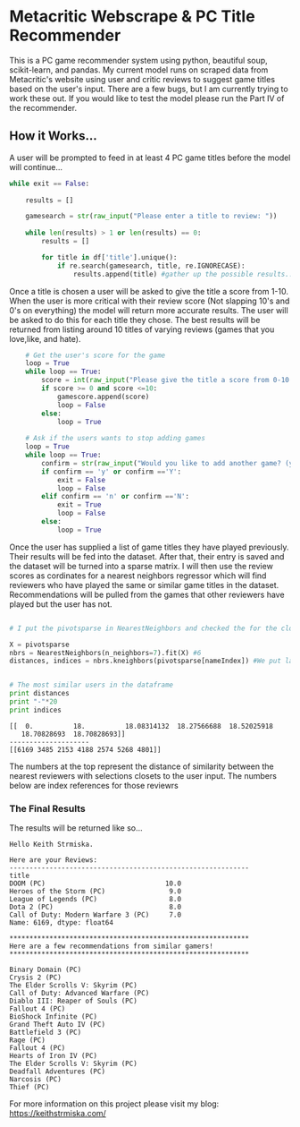 # Metacritic Webscrape & PC Title Recommender

This is a PC game recommender system using python, beautiful soup, scikit-learn, and pandas. My current model runs on scraped data from Metacritic's website using user and critic reviews to suggest game titles based on the user's input. There are a few bugs, but I am currently trying to work these out. If you would like to test the model please run the Part IV of the recommender.

## How it Works...

A user will be prompted to feed in at least 4 PC game titles before the model will continue...

```python
while exit == False:
    
    results = []

    gamesearch = str(raw_input("Please enter a title to review: "))
    
    while len(results) > 1 or len(results) == 0:
        results = []

        for title in df['title'].unique():
            if re.search(gamesearch, title, re.IGNORECASE):
                results.append(title) #gather up the possible results...
```

Once a title is chosen a user will be asked to give the title a score from 1-10. When the user is more critical with their review score (Not slapping 10's and 0's on everything) the model will return more accurate results. The user will be asked to do this for each title they chose. The best results will be returned from listing around 10 titles of varying reviews (games that you love,like, and hate). 

```python
    # Get the user's score for the game
    loop = True
    while loop == True:
        score = int(raw_input("Please give the title a score from 0-10: "))
        if score >= 0 and score <=10:
            gamescore.append(score)
            loop = False
        else:
            loop = True
    
    # Ask if the users wants to stop adding games
    loop = True
    while loop == True:
        confirm = str(raw_input("Would you like to add another game? (y/n): "))
        if confirm == 'y' or confirm =='Y':
            exit = False
            loop = False
        elif confirm == 'n' or confirm =='N':
            exit = True
            loop = False
        else:
            loop = True
```
Once the user has supplied a list of game titles they have played previously. Their results will be fed into the dataset. After that, their entry is saved and the dataset will be turned into a sparse matrix. I will then use the review scores as cordinates for a nearest neighbors regressor which will find reviewers who have played the same or similar game titles in the dataset. Recommendations will be pulled from the games that other reviewers have played but the user has not.

```python

# I put the pivotsparse in NearestNeighbors and checked the for the closest neighbors around user_id (watevs).

X = pivotsparse
nbrs = NearestNeighbors(n_neighbors=7).fit(X) #6
distances, indices = nbrs.kneighbors(pivotsparse[nameIndex]) #We put latest users 'nameIndex' in the sparse index


# The most similar users in the dataframe
print distances
print "-"*20
print indices
```
```
[[  0.          18.          18.08314132  18.27566688  18.52025918
   18.70828693  18.70828693]]
--------------------
[[6169 3485 2153 4188 2574 5268 4801]]
```

The numbers at the top represent the distance of similarity between the nearest reviewers with selections closets to the user input. The numbers below are index references for those reviewrs

### The Final Results
The results will be returned like so...

```
Hello Keith Strmiska.

Here are your Reviews:
------------------------------------------------------------
title
DOOM (PC)                              10.0
Heroes of the Storm (PC)                9.0
League of Legends (PC)                  8.0
Dota 2 (PC)                             8.0
Call of Duty: Modern Warfare 3 (PC)     7.0
Name: 6169, dtype: float64

************************************************************
Here are a few recommendations from similar gamers!
************************************************************

Binary Domain (PC)
Crysis 2 (PC)
The Elder Scrolls V: Skyrim (PC)
Call of Duty: Advanced Warfare (PC)
Diablo III: Reaper of Souls (PC)
Fallout 4 (PC)
BioShock Infinite (PC)
Grand Theft Auto IV (PC)
Battlefield 3 (PC)
Rage (PC)
Fallout 4 (PC)
Hearts of Iron IV (PC)
The Elder Scrolls V: Skyrim (PC)
Deadfall Adventures (PC)
Narcosis (PC)
Thief (PC)
```


For more information on this project please visit my blog:
https://keithstrmiska.com/
